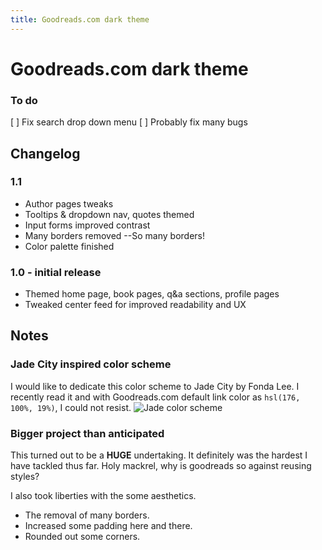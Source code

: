 ```yaml
---
title: Goodreads.com dark theme
---
```


# Goodreads.com dark theme

### To do
[ ] Fix search drop down menu
[ ] Probably fix many bugs

## Changelog

### **1.1**

- Author pages tweaks
- Tooltips & dropdown nav, quotes themed
- Input forms improved contrast
- Many borders removed --So many borders!
- Color palette finished

### **1.0 - initial release**

- Themed home page, book pages, q&a sections, profile pages
- Tweaked center feed for improved readability and UX

## Notes

### Jade City inspired color scheme
I would like to dedicate this color scheme to Jade City by Fonda Lee. I recently read it and with Goodreads.com default link color as `hsl(176, 100%, 19%)`, I could not resist.
![Jade color scheme](https://raw.githubusercontent.com/obscuredetour/goodreads-dark/master/jade-palette.png)

### Bigger project than anticipated
This turned out to be a **HUGE** undertaking. It definitely was the hardest I have tackled thus far. Holy mackrel, why is goodreads so against reusing styles?

I also took liberties with the some aesthetics.
- The removal of many borders.
- Increased some padding here and there.
- Rounded out some corners.

